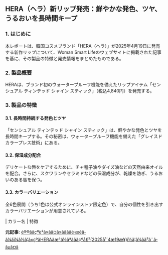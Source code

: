 ## HERA（ヘラ）新リップ発売：鮮やかな発色、ツヤ、うるおいを長時間キープ

### 1. はじめに

本レポートは、韓国コスメブランド「HERA（ヘラ）」が2025年4月19日に発売する新作リップについて、Woman Smart Lifeのウェブサイトに掲載された記事を基に、その製品の特徴と発売情報をまとめたものである。

### 2. 製品概要

HERAは、ブランド初のウォータープルーフ機能を備えたリップアイテム「センシュアル ティンテッド シャイン スティック」（税込4,840円）を発売する。

### 3. 製品の特徴

#### 3.1. 長時間持続する発色とツヤ

「センシュアル ティンテッド シャイン スティック」は、鮮やかな発色とツヤを長時間キープする。その秘密は、ウォータープルーフ機能を備えた「グレイスドカラープレス技術」にある。

#### 3.2. 保湿成分配合

デリケートな唇をケアするために、チャ種子油やダイズ油などの天然由来オイルを配合。さらに、スクワランやセラミドなどの保湿成分が、乾燥を防ぎ、うるおいのある唇を保つ。

#### 3.3. カラーバリエーション

全6色展開（うち1色は公式オンラインストア限定色）で、自分の個性を引き出すカラーバリエーションが用意されている。

| カラー名 | 特徴 

**元記事:** [é®®ããçºè²ã»ãã¤ã»ããããé·æéã­ã¼ãï¼ã½ã¦ã«çºãHERAãæ°ä½ãªãããçºå£²(2025å¹´4æ19æ¥)ï½ã¦ã¼ãã³ã¨ã­ãµã¤ã](https://woman.excite.co.jp/article/beauty/sum_WomanSmartLife_9fdf53b1fbf8003a09d049a465d0183e/)